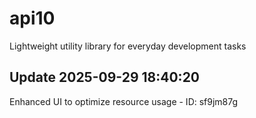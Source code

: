 # api10
Lightweight utility library for everyday development tasks

## Update 2025-09-29 18:40:20
Enhanced UI to optimize resource usage - ID: sf9jm87g

